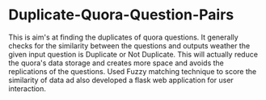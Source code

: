 # Duplicate-Quora-Question-Pairs
This is aim's at finding the duplicates of quora questions. It generally checks for the similarity between the questions and outputs weather the given input question is Duplicate or Not Duplicate. This will actually reduce the quora's data storage and creates more space and avoids the replications of the questions.
Used Fuzzy matching technique to score the similarity of data ad also developed a flask web application for user interaction.
